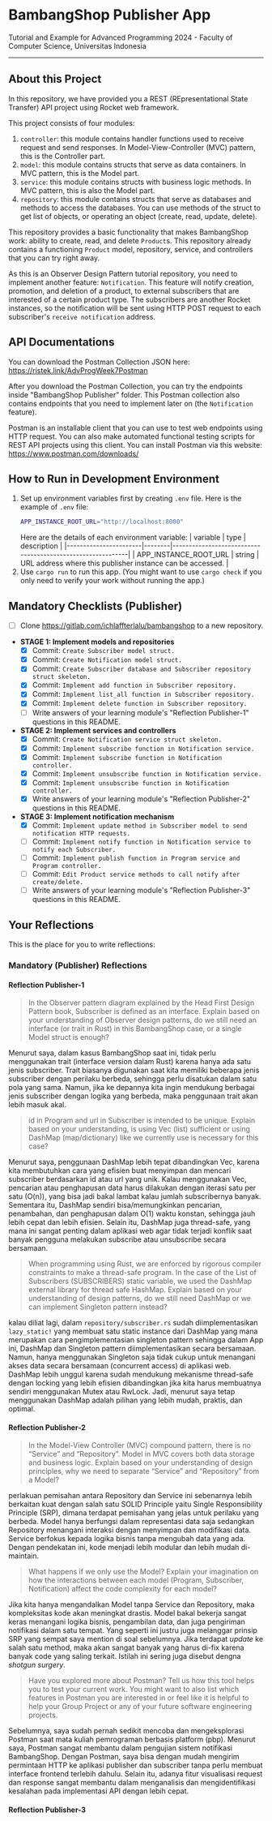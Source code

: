 # BambangShop Publisher App
Tutorial and Example for Advanced Programming 2024 - Faculty of Computer Science, Universitas Indonesia

---

## About this Project
In this repository, we have provided you a REST (REpresentational State Transfer) API project using Rocket web framework.

This project consists of four modules:
1.  `controller`: this module contains handler functions used to receive request and send responses.
    In Model-View-Controller (MVC) pattern, this is the Controller part.
2.  `model`: this module contains structs that serve as data containers.
    In MVC pattern, this is the Model part.
3.  `service`: this module contains structs with business logic methods.
    In MVC pattern, this is also the Model part.
4.  `repository`: this module contains structs that serve as databases and methods to access the databases.
    You can use methods of the struct to get list of objects, or operating an object (create, read, update, delete).

This repository provides a basic functionality that makes BambangShop work: ability to create, read, and delete `Product`s.
This repository already contains a functioning `Product` model, repository, service, and controllers that you can try right away.

As this is an Observer Design Pattern tutorial repository, you need to implement another feature: `Notification`.
This feature will notify creation, promotion, and deletion of a product, to external subscribers that are interested of a certain product type.
The subscribers are another Rocket instances, so the notification will be sent using HTTP POST request to each subscriber's `receive notification` address.

## API Documentations

You can download the Postman Collection JSON here: https://ristek.link/AdvProgWeek7Postman

After you download the Postman Collection, you can try the endpoints inside "BambangShop Publisher" folder.
This Postman collection also contains endpoints that you need to implement later on (the `Notification` feature).

Postman is an installable client that you can use to test web endpoints using HTTP request.
You can also make automated functional testing scripts for REST API projects using this client.
You can install Postman via this website: https://www.postman.com/downloads/

## How to Run in Development Environment
1.  Set up environment variables first by creating `.env` file.
    Here is the example of `.env` file:
    ```bash
    APP_INSTANCE_ROOT_URL="http://localhost:8000"
    ```
    Here are the details of each environment variable:
    | variable              | type   | description                                                |
    |-----------------------|--------|------------------------------------------------------------|
    | APP_INSTANCE_ROOT_URL | string | URL address where this publisher instance can be accessed. |
2.  Use `cargo run` to run this app.
    (You might want to use `cargo check` if you only need to verify your work without running the app.)

## Mandatory Checklists (Publisher)
-   [ ] Clone https://gitlab.com/ichlaffterlalu/bambangshop to a new repository.
-   **STAGE 1: Implement models and repositories**
    -   [x] Commit: `Create Subscriber model struct.`
    -   [x] Commit: `Create Notification model struct.`
    -   [x] Commit: `Create Subscriber database and Subscriber repository struct skeleton.`
    -   [x] Commit: `Implement add function in Subscriber repository.`
    -   [x] Commit: `Implement list_all function in Subscriber repository.`
    -   [x] Commit: `Implement delete function in Subscriber repository.`
    -   [ ] Write answers of your learning module's "Reflection Publisher-1" questions in this README.
-   **STAGE 2: Implement services and controllers**
    -   [x] Commit: `Create Notification service struct skeleton.`
    -   [x] Commit: `Implement subscribe function in Notification service.`
    -   [x] Commit: `Implement subscribe function in Notification controller.`
    -   [x] Commit: `Implement unsubscribe function in Notification service.`
    -   [x] Commit: `Implement unsubscribe function in Notification controller.`
    -   [x] Write answers of your learning module's "Reflection Publisher-2" questions in this README.
-   **STAGE 3: Implement notification mechanism**
    -   [x] Commit: `Implement update method in Subscriber model to send notification HTTP requests.`
    -   [ ] Commit: `Implement notify function in Notification service to notify each Subscriber.`
    -   [ ] Commit: `Implement publish function in Program service and Program controller.`
    -   [ ] Commit: `Edit Product service methods to call notify after create/delete.`
    -   [ ] Write answers of your learning module's "Reflection Publisher-3" questions in this README.

## Your Reflections
This is the place for you to write reflections:

### Mandatory (Publisher) Reflections

#### Reflection Publisher-1
>In the Observer pattern diagram explained by the Head First Design Pattern book, Subscriber is defined as an interface. Explain based on your understanding of Observer design patterns, do we still need an interface (or trait in Rust) in this BambangShop case, or a single Model struct is enough?

Menurut saya, dalam kasus BambangShop saat ini, tidak perlu menggunakan trait (interface version dalam Rust) karena hanya ada satu jenis subscriber. Trait biasanya digunakan saat kita memiliki beberapa jenis subscriber dengan perilaku berbeda, sehingga perlu disatukan dalam satu pola yang sama. Namun, jika ke depannya kita ingin mendukung berbagai jenis subscriber dengan logika yang berbeda, maka penggunaan trait akan lebih masuk akal.

>id in Program and url in Subscriber is intended to be unique. Explain based on your understanding, is using Vec (list) sufficient or using DashMap (map/dictionary) like we currently use is necessary for this case?

Menurut saya, penggunaan DashMap lebih tepat dibandingkan Vec, karena kita membutuhkan cara yang efisien buat menyimpan dan mencari subscriber berdasarkan id atau url yang unik. Kalau menggunakan Vec, pencarian atau penghapusan data harus dilakukan dengan iterasi satu per satu (O(n)), yang bisa jadi bakal lambat kalau jumlah subscribernya banyak. Sementara itu, DashMap sendiri bisa/memungkinkan pencarian, penambahan, dan penghapusan dalam O(1) waktu konstan, sehingga jauh lebih cepat dan lebih efisien. Selain itu, DashMap juga thread-safe, yang mana ini sangat penting dalam aplikasi web agar tidak terjadi konflik saat banyak pengguna melakukan subscribe atau unsubscribe secara bersamaan.

>When programming using Rust, we are enforced by rigorous compiler constraints to make a thread-safe program. In the case of the List of Subscribers (SUBSCRIBERS) static variable, we used the DashMap external library for thread safe HashMap. Explain based on your understanding of design patterns, do we still need DashMap or we can implement Singleton pattern instead?

kalau diliat lagi, dalam `repository/subscriber.rs` sudah diimplementasikan `lazy_static!` yang membuat satu static instance dari DashMap yang mana merupakan cara pengimplementasian singleton pattern sehingga dalam App ini, DashMap dan Singleton pattern diimplementasikan secara bersamaan. Namun, hanya menggunakan Singleton saja tidak cukup untuk menangani akses data secara bersamaan (concurrent access) di aplikasi web. DashMap lebih unggul karena sudah mendukung mekanisme thread-safe dengan locking yang lebih efisien dibandingkan jika kita harus membuatnya sendiri menggunakan Mutex atau RwLock. Jadi, menurut saya tetap menggunakan DashMap adalah pilihan yang lebih mudah, praktis, dan optimal.

#### Reflection Publisher-2
>In the Model-View Controller (MVC) compound pattern, there is no “Service” and “Repository”. Model in MVC covers both data storage and business logic. Explain based on your understanding of design principles, why we need to separate “Service” and “Repository” from a Model?
 
perlakuan pemisahan antara Repository dan Service ini sebenarnya lebih berkaitan kuat dengan salah satu SOLID Principle yaitu Single Responsibility Principle (SRP), dimana terdapat pemisahan yang jelas untuk perilaku yang berbeda. Model hanya berfungsi dalam representasi data saja sedangkan Repository menangani interaksi dengan menyimpan dan modifikasi data. Service berfokus kepada logika bisnis tanpa mengubah data yang ada. Dengan pendekatan ini, kode menjadi lebih modular dan lebih mudah di-maintain.

>What happens if we only use the Model? Explain your imagination on how the interactions between each model (Program, Subscriber, Notification) affect the code complexity for each model?

Jika kita hanya mengandalkan Model tanpa Service dan Repository, maka kompleksitas kode akan meningkat drastis. Model bakal bekerja sangat keras menangani logika bisnis, pengambilan data, dan juga pengiriman notifikasi dalam satu tempat. Yang seperti ini justru juga melanggar prinsip SRP yang sempat saya mention di soal sebelumnya. Jika terdapat _update_ ke salah satu method, maka akan sangat banyak yang harus di-fix karena banyak code yang saling terkait. Istilah ini sering juga disebut dengna _shotgun surgery_. 

>Have you explored more about Postman? Tell us how this tool helps you to test your current work. You might want to also list which features in Postman you are interested in or feel like it is helpful to help your Group Project or any of your future software engineering projects.

Sebelumnya, saya sudah pernah sedikit mencoba dan mengeksplorasi Postman saat mata kuliah pemrograman berbasis platform (pbp). Menurut saya, Postman sangat membantu dalam pengujian sistem notifikasi BambangShop. Dengan Postman, saya bisa dengan mudah mengirim permintaan HTTP ke aplikasi publisher dan subscriber tanpa perlu membuat interface frontend terlebih dahulu. Selain itu, adanya fitur visualisasi request dan response sangat membantu dalam menganalisis dan mengidentifikasi kesalahan pada implementasi API dengan lebih cepat.

#### Reflection Publisher-3
